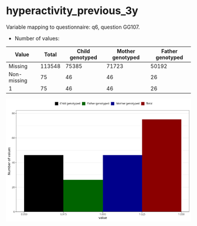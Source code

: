 # hyperactivity_previous_3y
Variable mapping to questionnaire: q6, question GG107.
- Number of values:

| Value | Total | Child genotyped | Mother genotyped | Father genotyped |
| ----- | ----- | --------------- | ---------------- | ---------------- |
| Missing | 113548 | 75385 | 71723 | 50192 |
| Non-missing | 75 | 46 | 46 | 26 |
| 1 | 75 | 46 | 46 | 26 |



![](hyperactivity_previous_3y_n.png)



